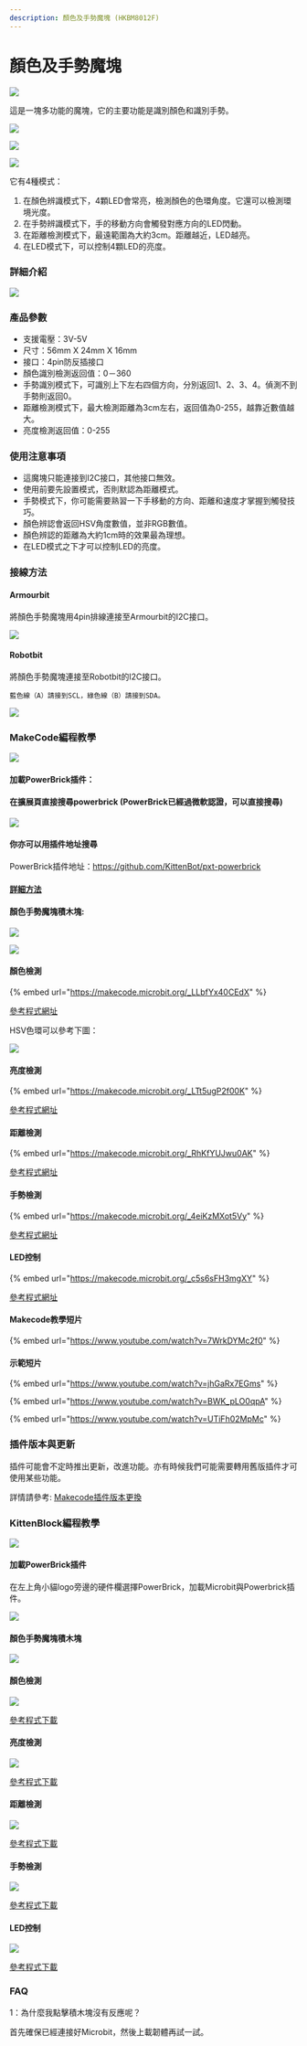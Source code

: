 ```yaml
---
description: 顏色及手勢魔塊 (HKBM8012F)
---
```


# 顏色及手勢魔塊

![](https://kittenbothk.readthedocs.io/en/latest/\_images/09\_06.png)

這是一塊多功能的魔塊，它的主要功能是識別顏色和識別手勢。

![](https://kittenbothk.readthedocs.io/en/latest/\_images/IMG\_2572.GIF)

![](https://kittenbothk.readthedocs.io/en/latest/\_images/IMG\_2573.GIF)

![](https://kittenbothk.readthedocs.io/en/latest/\_images/IMG\_2574.GIF)

它有4種模式：

1. 在顏色辨識模式下，4顆LED會常亮，檢測顏色的色環角度。它還可以檢測環境光度。
2. 在手勢辨識模式下，手的移動方向會觸發對應方向的LED閃動。
3. 在距離檢測模式下，最遠範圍為大約3cm。距離越近，LED越亮。
4. 在LED模式下，可以控制4顆LED的亮度。

### 詳細介紹

![](https://kittenbothk.readthedocs.io/en/latest/\_images/09\_05.png)

### 產品參數

* 支援電壓：3V-5V
* 尺寸：56mm X 24mm X 16mm
* 接口：4pin防反插接口
* 顏色識別檢測返回值：0－360
* 手勢識別模式下，可識別上下左右四個方向，分別返回1、2、3、4。偵測不到手勢則返回0。
* 距離檢測模式下，最大檢測距離為3cm左右，返回值為0-255，越靠近數值越大。
* 亮度檢測返回值：0-255

### 使用注意事項

* 這魔塊只能連接到I2C接口，其他接口無效。
* 使用前要先設置模式，否則默認為距離模式。
* 手勢模式下，你可能需要熟習一下手移動的方向、距離和速度才掌握到觸發技巧。
* 顏色辨認會返回HSV角度數值，並非RGB數值。
* 顏色辨認的距離為大約1cm時的效果最為理想。
* 在LED模式之下才可以控制LED的亮度。

### 接線方法

#### Armourbit

將顏色手勢魔塊用4pin排線連接至Armourbit的I2C接口。

![](https://kittenbothk.readthedocs.io/en/latest/\_images/color\_wire.png)

#### Robotbit

將顏色手勢魔塊連接至Robotbit的I2C接口。

```
藍色線（A）請接到SCL，綠色線（B）請接到SDA。
```

![](https://kittenbothk.readthedocs.io/en/latest/\_images/gesture\_wire1.png)

### MakeCode編程教學

![](https://kittenbothk.readthedocs.io/en/latest/\_images/mcbanner13.png)

#### 加載PowerBrick插件：

#### 在擴展頁直接搜尋powerbrick (PowerBrick已經過微軟認證，可以直接搜尋)

![](https://kittenbothk.readthedocs.io/en/latest/\_images/powerbrick\_search.png)

#### 你亦可以用插件地址搜尋

PowerBrick插件地址：https://github.com/KittenBot/pxt-powerbrick

#### [詳細方法](../../programmingplatforms/makecode/kittenbotandmakecode.md)

#### 顏色手勢魔塊積木塊:

![](https://kittenbothk.readthedocs.io/en/latest/\_images/colorgestureblocks1.png)

![](https://kittenbothk.readthedocs.io/en/latest/\_images/colorgestureblocks2.png)

#### 顏色檢測

{% embed url="https://makecode.microbit.org/_LLbfYx40CEdX" %}

[參考程式網址](https://makecode.microbit.org/\_LLbfYx40CEdX)

HSV色環可以參考下圖：

![](https://kittenbothk.readthedocs.io/en/latest/\_images/hsv.jpg)

#### 亮度檢測

{% embed url="https://makecode.microbit.org/_LTt5ugP2f00K" %}

[參考程式網址](https://makecode.microbit.org/\_LTt5ugP2f00K)

#### 距離檢測

{% embed url="https://makecode.microbit.org/_RhKfYUJwu0AK" %}

[參考程式網址](https://makecode.microbit.org/\_RhKfYUJwu0AK)

#### 手勢檢測

{% embed url="https://makecode.microbit.org/_4eiKzMXot5Vy" %}

[參考程式網址](https://makecode.microbit.org/\_4eiKzMXot5Vy)

#### LED控制

{% embed url="https://makecode.microbit.org/_c5s6sFH3mgXY" %}

[參考程式網址](https://makecode.microbit.org/\_c5s6sFH3mgXY)

#### Makecode教學短片

{% embed url="https://www.youtube.com/watch?v=7WrkDYMc2f0" %}

#### 示範短片

{% embed url="https://www.youtube.com/watch?v=jhGaRx7EGms" %}

{% embed url="https://www.youtube.com/watch?v=BWK_pLO0qpA" %}

{% embed url="https://www.youtube.com/watch?v=UTiFh02MpMc" %}

### 插件版本與更新

插件可能會不定時推出更新，改進功能。亦有時候我們可能需要轉用舊版插件才可使用某些功能。

詳情請參考: [Makecode插件版本更換](../../programmingplatforms/makecode/makecodeextupdate.md)

### KittenBlock編程教學

![](https://kittenbothk.readthedocs.io/en/latest/\_images/kbbanner7.png)

#### 加載PowerBrick插件

在左上角小貓logo旁邊的硬件欄選擇PowerBrick，加載Microbit與Powerbrick插件。

![](https://kittenbothk.readthedocs.io/en/latest/\_images/addextension1.png)

#### 顏色手勢魔塊積木塊

![](https://kittenbothk.readthedocs.io/en/latest/\_images/kbcolorgestureblocks.png)

#### 顏色檢測

![](https://kittenbothk.readthedocs.io/en/latest/\_images/kbcolor.png)

[參考程式下載](https://bit.ly/PowerbrickM7\_01sb3)

#### 亮度檢測

![](https://kittenbothk.readthedocs.io/en/latest/\_images/kbbrightness.png)

[參考程式下載](https://bit.ly/PowerbrickM7\_02sb3)

#### 距離檢測

![](https://kittenbothk.readthedocs.io/en/latest/\_images/kbcolordist.png)

[參考程式下載](https://bit.ly/PowerbrickM7\_03sb3)

#### 手勢檢測

![](https://kittenbothk.readthedocs.io/en/latest/\_images/kbgesture.png)

[參考程式下載](https://bit.ly/PowerbrickM7\_04sb3)

#### LED控制

![](https://kittenbothk.readthedocs.io/en/latest/\_images/kbled.png)

[參考程式下載](https://bit.ly/PowerbrickM7\_05sb3)

### FAQ

1：為什麼我點擊積木塊沒有反應呢？

首先確保已經連接好Microbit，然後上載韌體再試一試。

